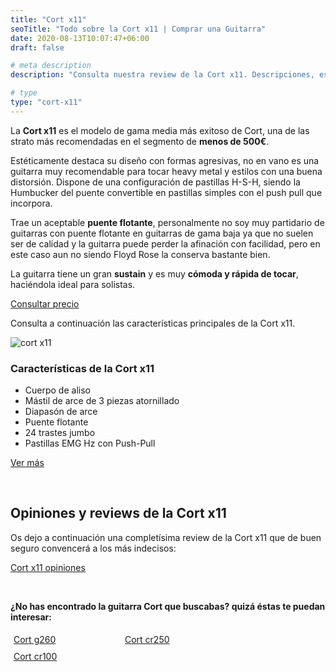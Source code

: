 ```yaml
---
title: "Cort x11"
seoTitle: "Todo sobre la Cort x11 | Comprar una Guitarra"
date: 2020-08-13T10:07:47+06:00
draft: false

# meta description
description: "Consulta nuestra review de la Cort x11. Descripciones, especificaciones y opiniones de los modelos más exitosos de Cort"

# type
type: "cort-x11"
---
```


La **Cort x11** es el modelo de gama media más exitoso de Cort, una de las strato más recomendadas en el segmento de **menos de 500€**.

Estéticamente destaca su diseño con formas agresivas, no en vano es una guitarra muy recomendable para tocar heavy metal y estilos con una buena distorsión.
Dispone de una configuración de pastillas H-S-H, siendo la Humbucker del puente convertible en pastillas simples con el push pull que incorpora.

Trae un aceptable **puente flotante**, personalmente no soy muy partidario de guitarras con puente flotante en guitarras de gama baja ya que no suelen ser de calidad y 
la guitarra puede perder la afinación con facilidad, pero en este caso aun no siendo Floyd Rose la conserva bastante bien.

La guitarra tiene un gran **sustain** y es muy **cómoda y rápida de tocar**, haciéndola ideal para solistas.

<div>
	<a href="https://www.amazon.es/Cort-X-11-Alder-bk-alder/dp/B01BWP8H60/ref=as_li_ss_tl?__mk_es_ES=%C3%85M%C3%85%C5%BD%C3%95%C3%91&dchild=1&keywords=cort+x11&qid=1597835180&sr=8-2&linkCode=ll1&tag=guitar0de-21&linkId=a10b0def21354f75afa129712e800a44&language=es_ES" class="btn" rel="nofollow noopener noreferrer" target="_blank">Consultar precio</a>
</div>

Consulta a continuación las características principales de la Cort x11.

![cort x11](../../images/cort/cort-x11.jpg)

### Características de la Cort x11

* Cuerpo de aliso
* Mástil de arce de 3 piezas atornillado
* Diapasón de arce
* Puente flotante
* 24 trastes jumbo
* Pastillas EMG Hz con Push-Pull

<div>
	<a href="https://www.amazon.es/Cort-X-11-Alder-bk-alder/dp/B01BWP8H60/ref=as_li_ss_tl?__mk_es_ES=%C3%85M%C3%85%C5%BD%C3%95%C3%91&dchild=1&keywords=cort+x11&qid=1597835180&sr=8-2&linkCode=ll1&tag=guitar0de-21&linkId=a10b0def21354f75afa129712e800a44&language=es_ES" class="btn" rel="nofollow noopener noreferrer" target="_blank">Ver más</a>
</div>

&nbsp;

## Opiniones y reviews de la Cort x11

Os dejo a continuación una completísima review de la Cort x11 que de buen seguro convencerá a los más indecisos:

<a href="https://www.youtu.be/b-35IT5Y8Hk" class="lazy-youtube-embed">Cort x11 opiniones</a>

&nbsp;

**¿No has encontrado la guitarra Cort que buscabas? quizá éstas te puedan interesar:**

<div class="row">
      <div class="column" style="float: left; width: 33.33%; padding: 5px;">
        <a href="/guitarras-cort/g260/">
          <figcaption>Cort g260</figcaption>
        </a>
      </div>
      <div class="column" style="float: left; width: 33.33%; padding: 5px;">
        <a href="/guitarras-cort/cr250/">
          <figcaption>Cort cr250</figcaption>
        </a>
      </div>
      <div class="column" style="float: left; width: 33.33%; padding: 5px;">
        <a href="/guitarras-cort/cr100/">
          <figcaption>Cort cr100</figcaption>
        </a>
      </div>
</div>